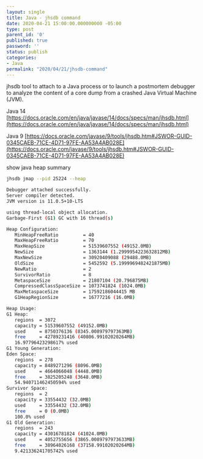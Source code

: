```yaml
---
layout: single
title: Java - jhsdb command
date: 2020-04-21 15:00:00.000000000 -05:00
type: post
parent_id: '0'
published: true
password: ''
status: publish
categories:
- Java
permalink: "2020/04/21/jhsdb-command"
---
```


jhsdb tool to attach to a Java process or to launch a postmortem debugger to analyze the content of a core dump from a crashed Java Virtual Machine (JVM).

Java 14
[https://docs.oracle.com/en/java/javase/14/docs/specs/man/jhsdb.html](https://docs.oracle.com/en/java/javase/14/docs/specs/man/jhsdb.html)

Java 9
[https://docs.oracle.com/javase/9/tools/jhsdb.htm#JSWOR-GUID-0345CAEB-71CE-4D71-97FE-AA53A4AB028E](https://docs.oracle.com/javase/9/tools/jhsdb.htm#JSWOR-GUID-0345CAEB-71CE-4D71-97FE-AA53A4AB028E)


show java heap summary
```bash
jhsdb jmap --pid 25224 --heap
```

```bash
Debugger attached successfully.
Server compiler detected.
JVM version is 11.0.5+10-LTS

using thread-local object allocation.
Garbage-First (G1) GC with 16 thread(s)

Heap Configuration:
   MinHeapFreeRatio         = 40
   MaxHeapFreeRatio         = 70
   MaxHeapSize              = 51539607552 (49152.0MB)
   NewSize                  = 1363144 (1.2999954223632812MB)
   MaxNewSize               = 30920409088 (29488.0MB)
   OldSize                  = 5452592 (5.1999969482421875MB)
   NewRatio                 = 2
   SurvivorRatio            = 8
   MetaspaceSize            = 21807104 (20.796875MB)
   CompressedClassSpaceSize = 1073741824 (1024.0MB)
   MaxMetaspaceSize         = 17592186044415 MB
   G1HeapRegionSize         = 16777216 (16.0MB)

Heap Usage:
G1 Heap:
   regions  = 3072
   capacity = 51539607552 (49152.0MB)
   used     = 8750376136 (8345.008979797363MB)
   free     = 42789231416 (40806.99102020264MB)
   16.97796423298617% used
G1 Young Generation:
Eden Space:
   regions  = 278
   capacity = 8489271296 (8096.0MB)
   used     = 4664066048 (4448.0MB)
   free     = 3825205248 (3648.0MB)
   54.940711462450594% used
Survivor Space:
   regions  = 2
   capacity = 33554432 (32.0MB)
   used     = 33554432 (32.0MB)
   free     = 0 (0.0MB)
   100.0% used
G1 Old Generation:
   regions  = 243
   capacity = 43016781824 (41024.0MB)
   used     = 4052755656 (3865.0089797973633MB)
   free     = 38964026168 (37158.99102020264MB)
   9.421336241705742% used
```